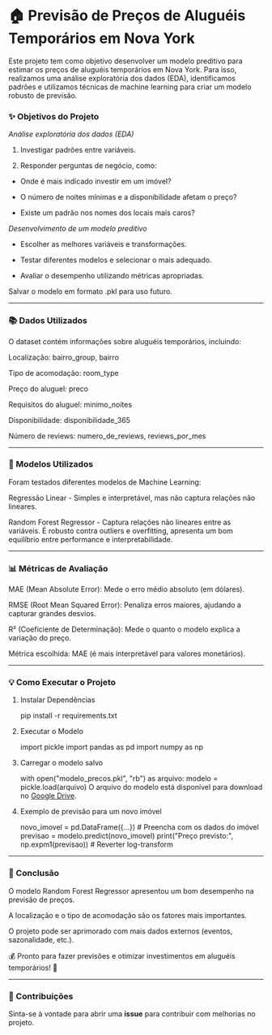 # 🏠 Previsão de Preços de Aluguéis Temporários em Nova York

Este projeto tem como objetivo desenvolver um modelo preditivo para estimar os preços de aluguéis temporários em Nova York. Para isso, realizamos uma análise exploratória dos dados (EDA), identificamos padrões e utilizamos técnicas de machine learning para criar um modelo robusto de previsão.

### ✨ Objetivos do Projeto

 *Análise exploratória dos dados (EDA)*

1. Investigar padrões entre variáveis.

2. Responder perguntas de negócio, como:

* Onde é mais indicado investir em um imóvel?

* O número de noites mínimas e a disponibilidade afetam o preço?

* Existe um padrão nos nomes dos locais mais caros?

*Desenvolvimento de um modelo preditivo*

* Escolher as melhores variáveis e transformações.

* Testar diferentes modelos e selecionar o mais adequado.

* Avaliar o desempenho utilizando métricas apropriadas.

Salvar o modelo em formato .pkl para uso futuro.

---

### 📚 Dados Utilizados

O dataset contém informações sobre aluguéis temporários, incluindo:

Localização: bairro_group, bairro

Tipo de acomodação: room_type

Preço do aluguel: preco

Requisitos do aluguel: minimo_noites

Disponibilidade: disponibilidade_365

Número de reviews: numero_de_reviews, reviews_por_mes

---

### 🎯 Modelos Utilizados

Foram testados diferentes modelos de Machine Learning:

Regressão Linear - Simples e interpretável, mas não captura relações não lineares.

Random Forest Regressor - Captura relações não lineares entre as variáveis. É robusto contra outliers e overfitting, apresenta um bom equilíbrio entre performance e interpretabilidade.

---

### 📊 Métricas de Avaliação

MAE (Mean Absolute Error): Mede o erro médio absoluto (em dólares).

RMSE (Root Mean Squared Error): Penaliza erros maiores, ajudando a capturar grandes desvios.

R² (Coeficiente de Determinação): Mede o quanto o modelo explica a variação do preço.

Métrica escolhida: MAE (é mais interpretável para valores monetários).

---

### 💡 Como Executar o Projeto

1. Instalar Dependências

    pip install -r requirements.txt

2. Executar o Modelo

    import pickle
    import pandas as pd
    import numpy as np

3. Carregar o modelo salvo

    with open("modelo_precos.pkl", "rb") as arquivo:
        modelo = pickle.load(arquivo)
O arquivo do modelo está disponível para download no [Google Drive]([https://drive.google.com/file/d/15YxlV-UuF3RbX5EBtazB8gIkCSqO3mpy/view?usp=sharing).

5. Exemplo de previsão para um novo imóvel

    novo_imovel = pd.DataFrame({...})  # Preencha com os dados do imóvel
    previsao = modelo.predict(novo_imovel)
    print("Preço previsto:", np.expm1(previsao))  # Reverter log-transform

---

### 🌟 Conclusão

O modelo Random Forest Regressor apresentou um bom desempenho na previsão de preços.

A localização e o tipo de acomodação são os fatores mais importantes.

O projeto pode ser aprimorado com mais dados externos (eventos, sazonalidade, etc.).

💰 Pronto para fazer previsões e otimizar investimentos em aluguéis temporários! 🚀

---

### 🤝 Contribuições

Sinta-se à vontade para abrir uma **issue** para contribuir com melhorias no projeto.

